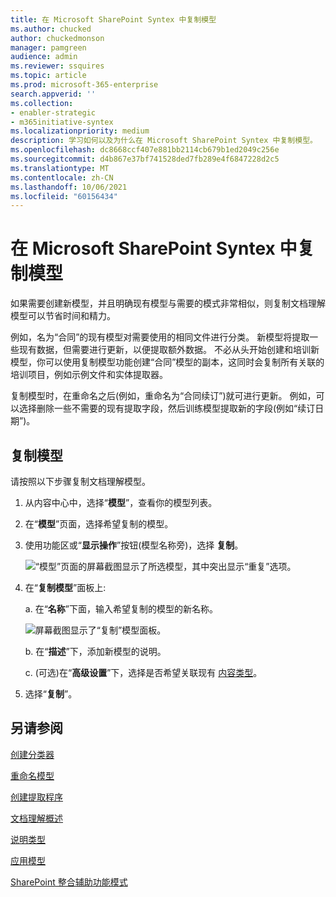 ```yaml
---
title: 在 Microsoft SharePoint Syntex 中复制模型
ms.author: chucked
author: chuckedmonson
manager: pamgreen
audience: admin
ms.reviewer: ssquires
ms.topic: article
ms.prod: microsoft-365-enterprise
search.appverid: ''
ms.collection:
- enabler-strategic
- m365initiative-syntex
ms.localizationpriority: medium
description: 学习如何以及为什么在 Microsoft SharePoint Syntex 中复制模型。
ms.openlocfilehash: dc8668ccf407e881bb2114cb679b1ed2049c256e
ms.sourcegitcommit: d4b867e37bf741528ded7fb289e4f6847228d2c5
ms.translationtype: MT
ms.contentlocale: zh-CN
ms.lasthandoff: 10/06/2021
ms.locfileid: "60156434"
---
```

# <a name="duplicate-a-model-in-microsoft-sharepoint-syntex"></a>在 Microsoft SharePoint Syntex 中复制模型

如果需要创建新模型，并且明确现有模型与需要的模式非常相似，则复制文档理解模型可以节省时间和精力。

例如，名为“合同”的现有模型对需要使用的相同文件进行分类。 新模型将提取一些现有数据，但需要进行更新，以便提取额外数据。 不必从头开始创建和培训新模型，你可以使用复制模型功能创建“合同”模型的副本，这同时会复制所有关联的培训项目，例如示例文件和实体提取器。

复制模型时，在重命名之后(例如，重命名为“合同续订”)就可进行更新。 例如，可以选择删除一些不需要的现有提取字段，然后训练模型提取新的字段(例如“续订日期”)。

## <a name="duplicate-a-model"></a>复制模型

请按照以下步骤复制文档理解模型。

1. 从内容中心中，选择“**模型**”，查看你的模型列表。

2. 在“**模型**”页面，选择希望复制的模型。

3. 使用功能区或“**显示操作**”按钮(模型名称旁)，选择 **复制**。</br>

    ![“模型”页面的屏幕截图显示了所选模型，其中突出显示“重复”选项。](../media/content-understanding/select-model-duplicate-both.png) </br>

4. 在“**复制模型**”面板上:

   a. 在“**名称**”下面，输入希望复制的模型的新名称。</br>

    ![屏幕截图显示了“复制”模型面板。](../media/content-understanding/duplicate-model-panel.png) </br>

   b. 在“**描述**”下，添加新模型的说明。

   c. (可选)在“**高级设置**”下，选择是否希望关联现有 [内容类型](/sharepoint/governance/content-type-and-workflow-planning#content-type-overview)。

5. 选择“**复制**”。

## <a name="see-also"></a>另请参阅
[创建分类器](create-a-classifier.md)

[重命名模型](rename-a-model.md)

[创建提取程序](create-an-extractor.md)

[文档理解概述](document-understanding-overview.md)

[说明类型](explanation-types-overview.md)

[应用模型](apply-a-model.md) 

[SharePoint 整合辅助功能模式](accessibility-mode.md)